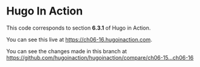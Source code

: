 Hugo In Action
===============

This code corresponds to section **6.3.1** of Hugo in Action.

You can see this live at https://ch06-16.hugoinaction.com.

You can see the changes made in this branch at https://github.com/hugoinaction/hugoinaction/compare/ch06-15...ch06-16

